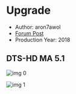 # Upgrade

* Author: aron7awol
* [Forum Post](https://www.avsforum.com/threads/bass-eq-for-filtered-movies.2995212/post-56693610)
* Production Year: 2018

## DTS-HD MA 5.1

![img 0](https://i.imgur.com/gCtVrUC.jpg)

![img 1](https://i.imgur.com/IYfmc6q.jpg)

